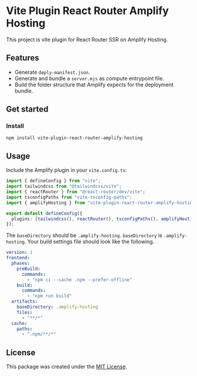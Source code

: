 # Vite Plugin React Router Amplify Hosting

This project is vite plugin for React Router SSR on Amplify Hosting.

## Features

- Generate `deply-manifest.json`.
- Generate and bundle a `server.mjs` as compute entrypoint file.
- Build the folder structure that Amplify expects for the deployment bundle.

## Get started

### Install

```shell
npm install vite-plugin-react-router-amplify-hosting
```

## Usage

Include the Amplify plugin in your `vite.config.ts`:

```ts
import { defineConfig } from "vite";
import tailwindcss from "@tailwindcss/vite";
import { reactRouter } from "@react-router/dev/vite";
import tsconfigPaths from "vite-tsconfig-paths";
import { amplifyHosting } from "vite-plugin-react-router-amplify-hosting";

export default defineConfig({
  plugins: [tailwindcss(), reactRouter(), tsconfigPaths(), amplifyHosting()],
});
```

The `baseDirectory` should be `.amplify-hosting`.
`baseDirectory` is `.amplify-hosting`.
Your build settings file should look like the following.

```yaml
version: 1
frontend:
  phases:
    preBuild:
      commands:
        - "npm ci --cache .npm --prefer-offline"
    build:
      commands:
        - "npm run build"
  artifacts:
    baseDirectory: .amplify-hosting
    files:
      - "**/*"
  cache:
    paths:
      - ".npm/**/*"
```

## License

This package was created under the [MIT License](LICENSE).
